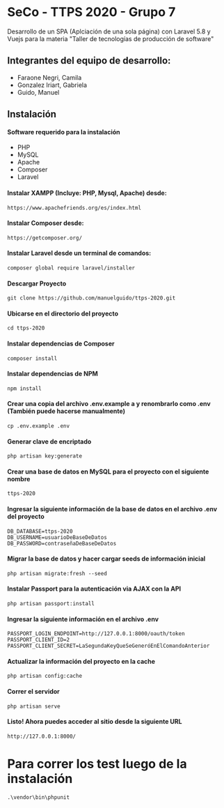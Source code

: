 # SeCo - TTPS 2020 - Grupo 7
Desarrollo de un SPA (Aplciación de una sola página) con Laravel 5.8 y Vuejs para la materia "Taller de tecnologías de producción de software"

## Integrantes del equipo de desarrollo:
* Faraone Negri, Camila
* Gonzalez Iriart, Gabriela
* Guido, Manuel

## Instalación

#### Software requerido para la instalación
* PHP
* MySQL
* Apache
* Composer
* Laravel

#### Instalar XAMPP (Incluye: PHP, Mysql, Apache) desde:
```
https://www.apachefriends.org/es/index.html
```

#### Instalar Composer desde:
```
https://getcomposer.org/
```

#### Instalar Laravel desde un terminal de comandos:
```
composer global require laravel/installer
```

#### Descargar Proyecto
```
git clone https://github.com/manuelguido/ttps-2020.git
```

#### Ubicarse en el directorio del proyecto
```
cd ttps-2020
```

#### Instalar dependencias de Composer
```
composer install
```

#### Instalar dependencias de NPM
```
npm install
```

#### Crear una copia del archivo .env.example a y renombrarlo como .env (También puede hacerse manualmente)
```
cp .env.example .env
```

#### Generar clave de encriptado
```
php artisan key:generate
```

#### Crear una base de datos en MySQL para el proyecto con el siguiente nombre
```
ttps-2020
```

#### Ingresar la siguiente información de la base de datos en el archivo .env del proyecto
```
DB_DATABASE=ttps-2020
DB_USERNAME=usuarioDeBaseDeDatos
DB_PASSWORD=contraseñaDeBaseDeDatos
```

#### Migrar la base de datos y hacer cargar seeds de información inicial
```
php artisan migrate:fresh --seed
```

#### Instalar Passport para la autenticación via AJAX con la API
```
php artisan passport:install
```

#### Ingresar la siguiente información en el archivo .env
```
PASSPORT_LOGIN_ENDPOINT=http://127.0.0.1:8000/oauth/token
PASSPORT_CLIENT_ID=2
PASSPORT_CLIENT_SECRET=LaSegundaKeyQueSeGeneróEnElComandoAnterior
```

#### Actualizar la información del proyecto en la cache
```
php artisan config:cache
```

#### Correr el servidor
```
php artisan serve
```

#### Listo! Ahora puedes acceder al sitio desde la siguiente URL
```
http://127.0.0.1:8000/
```


# Para correr los test luego de la instalación
```
.\vendor\bin\phpunit
```

